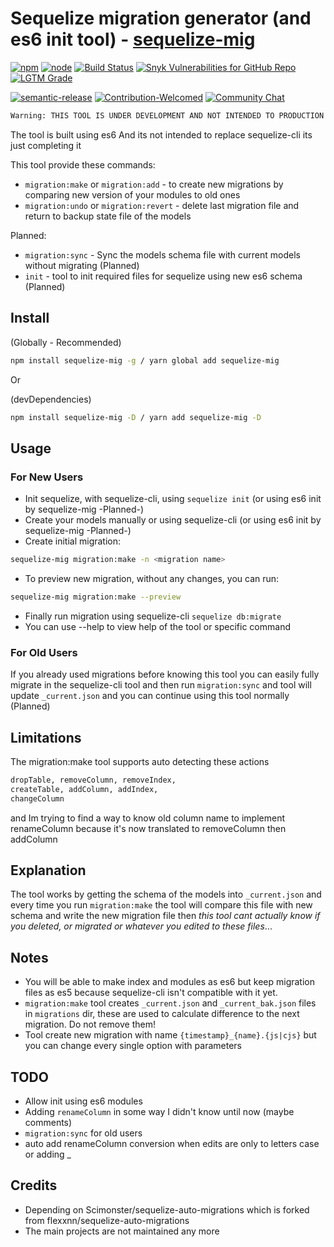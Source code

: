 # Sequelize migration generator (and es6 init tool) - [sequelize-mig](https://npmjs.com/package/sequelize-mig)

[![npm](https://img.shields.io/npm/v/sequelize-mig.svg?logo=npm&style=flat-square)](https://npmjs.com/package/sequelize-mig)
[![node](https://img.shields.io/node/v/sequelize-mig.svg?logo=node.js&style=flat-square)](https://www.npmjs.com/package/sequelize-mig)
[![Build Status](https://img.shields.io/travis/mrvmv/sequelize-mig.svg?logo=travis&style=flat-square)](https://travis-ci.org/mrvmv/sequelize-mig)
[![Snyk Vulnerabilities for GitHub Repo](https://img.shields.io/snyk/vulnerabilities/github/mrvmv/sequelize-mig?logo=snyk&style=flat-square)](https://snyk.io/test/github/mrvmv/sequelize-mig)
[![LGTM Grade](https://img.shields.io/lgtm/grade/javascript/github/MRVMV/sequelize-mig?logo=lgtm&style=flat-square)](https://lgtm.com/projects/g/MRVMV/sequelize-mig/context:javascript)


[![semantic-release](https://img.shields.io/badge/%20%20%F0%9F%93%A6%F0%9F%9A%80-semantic--release-e10079.svg?style=flat-square)](https://github.com/semantic-release/semantic-release)
[![Contribution-Welcomed](https://img.shields.io/badge/Contribution-Welcomed-blue?logo=github&style=flat-square)](https://github.com/MRVMV/sequelize-mig)
[![Community Chat](https://img.shields.io/badge/Community-Chat-blueChat?logo=telegram&color=blue&style=flat-square)](https://t.me/SequelizeMig)

```Bash
Warning: THIS TOOL IS UNDER DEVELOPMENT AND NOT INTENDED TO PRODUCTION USE RIGHT NOW!!!!
```

The tool is built using es6
And its not intended to replace sequelize-cli its just completing it

This tool provide these commands:
- `migration:make` or `migration:add` - to create new migrations by comparing new version of your modules to old ones
- `migration:undo` or `migration:revert` - delete last migration file and return to backup state file of the models

Planned:
- `migration:sync` - Sync the models schema file with current models without migrating (Planned)
- `init` - tool to init required files for sequelize using new es6 schema (Planned)

## Install

(Globally - Recommended)

```Bash
npm install sequelize-mig -g / yarn global add sequelize-mig
```

Or

(devDependencies)

```Bash
npm install sequelize-mig -D / yarn add sequelize-mig -D
```

## Usage

### For New Users

- Init sequelize, with sequelize-cli, using `sequelize init` (or using es6 init by sequelize-mig -Planned-)
- Create your models manually or using sequelize-cli (or using es6 init by sequelize-mig -Planned-)
- Create initial migration:

```Bash
sequelize-mig migration:make -n <migration name>
```

- To preview new migration, without any changes, you can run:

```Bash
sequelize-mig migration:make --preview
```

- Finally run migration using sequelize-cli `sequelize db:migrate`
- You can use --help to view help of the tool or specific command

### For Old Users

If you already used migrations before knowing this tool you can easily fully migrate in the sequelize-cli tool
and then run `migration:sync` and tool will update `_current.json`
and you can continue using this tool normally (Planned)

## Limitations

The migration:make tool supports auto detecting these actions

```Bash
dropTable, removeColumn, removeIndex,
createTable, addColumn, addIndex,
changeColumn
```

and Im trying to find a way to know old column name to implement renameColumn because it's now translated to removeColumn then addColumn

## Explanation

The tool works by getting the schema of the models into `_current.json` and every time you run `migration:make` the tool will compare this file with new schema and write the new migration file
then *this tool cant actually know if you deleted, or migrated or whatever you edited to these files*...

## Notes

- You will be able to make index and modules as es6 but keep migration files as es5 because sequelize-cli isn't compatible with it yet.
- `migration:make` tool creates `_current.json` and `_current_bak.json` files in `migrations` dir, these are used to calculate difference to the next migration. Do not remove them!
- Tool create new migration with name `{timestamp}_{name}.{js|cjs}` but you can change every single option with parameters

## TODO

- Allow init using es6 modules
- Adding `renameColumn` in some way I didn't know until now (maybe comments)
- `migration:sync` for old users
- auto add renameColumn conversion when edits are only to letters case or adding \_

## Credits

- Depending on Scimonster/sequelize-auto-migrations which is forked from flexxnn/sequelize-auto-migrations
- The main projects are not maintained any more
